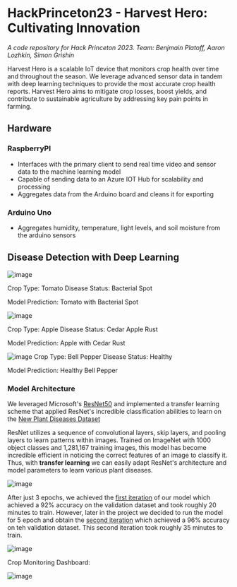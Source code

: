 # HackPrinceton23 - Harvest Hero: Cultivating Innovation
*A code repository for Hack Princeton 2023. Team: Benjmain Platoff, Aaron Lozhkin, Simon Grishin*

Harvest Hero is a scalable IoT device that monitors crop health over time and throughout the season. We leverage advanced sensor data in tandem with deep learning techniques to provide the most accurate crop health reports. Harvest Hero aims to mitigate crop losses, boost yields, and contribute to sustainable agriculture by addressing key pain points in farming. 

## Hardware

### RaspberryPI
- Interfaces with the primary client to send real time video and sensor data to the machine learning model
- Capable of sending data to an Azure IOT Hub for scalability and processing
- Aggregates data from the Arduino board and cleans it for exporting

### Arduino Uno
- Aggregates humidity, temperature, light levels, and soil moisture from the arduino sensors

## Disease Detection with Deep Learning

![image](https://github.com/bplatoff/HackPrinceton23/assets/23532191/368d9d18-6fd3-4569-ac34-a8aa769c0cda)

Crop Type: Tomato
Disease Status: Bacterial Spot

Model Prediction: Tomato with Bacterial Spot

![image](https://github.com/bplatoff/HackPrinceton23/assets/23532191/60be15aa-11d0-46ea-9101-2526b634ba5a)

Crop Type: Apple
Disease Status: Cedar Apple Rust

Model Prediction: Apple with Cedar Rust

![image](https://github.com/bplatoff/HackPrinceton23/assets/23532191/dce702ee-9def-4e32-94c0-56ef9a4a6277)
Crop Type: Bell Pepper
Disease Status: Healthy

Model Prediction: Healthy Bell Pepper

### Model Architecture

We leveraged Microsoft's [ResNet50](https://huggingface.co/microsoft/resnet-50) and implemented a transfer learning scheme that applied ResNet's incredible classification abilities to learn on the [New Plant Diseases Dataset](https://www.kaggle.com/datasets/vipoooool/new-plant-diseases-dataset)

ResNet utilizes a sequence of convolutional layers, skip layers, and pooling layers to learn patterns within images. Trained on ImageNet with 1000 object classes and 1,281,167 training images, this model has become incredible efficient in noticing the correct features of an image to classify it. Thus, with **transfer learning** we can easily adapt ResNet's architecture and model parameters to learn various plant diseases.

![image](https://github.com/bplatoff/HackPrinceton23/assets/23532191/368efdd6-b796-443b-be79-32724842d0e0)

After just 3 epochs, we achieved the [first iteration](DiseasedCropClassifier_3epochs_firstIteration_92ValAcc.pth) of our model which achieved a 92% accuracy on the validation dataset and took roughly 20 minutes to train. However, later in the project we decided to run the model for 5 epoch and obtain the [second iteration](DiseasedCropClassifier_5epochs_secondIteration.pth) which achieved a 96% accuracy on teh validation dataset. This second iteration took roughly 35 minutes to train.

![image](https://github.com/bplatoff/HackPrinceton23/assets/23532191/9e627dd0-874a-43e4-977e-c657984b48da)

Crop Monitoring Dashboard: 

![image](https://github.com/bplatoff/HackPrinceton23/assets/124309228/6d68cd86-a0a5-466a-ab1b-b49f6e71b935)

